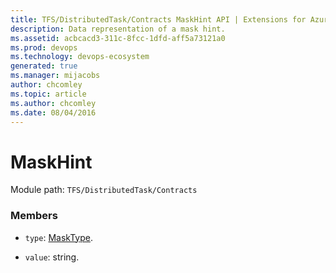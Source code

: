 ```yaml
---
title: TFS/DistributedTask/Contracts MaskHint API | Extensions for Azure DevOps Services
description: Data representation of a mask hint.
ms.assetid: acbcacd3-311c-8fcc-1dfd-aff5a73121a0
ms.prod: devops
ms.technology: devops-ecosystem
generated: true
ms.manager: mijacobs
author: chcomley
ms.topic: article
ms.author: chcomley
ms.date: 08/04/2016
---
```


# MaskHint

Module path: `TFS/DistributedTask/Contracts`


### Members

* `type`: [MaskType](../../../TFS/DistributedTask/Contracts/MaskType.md). 

* `value`: string. 

